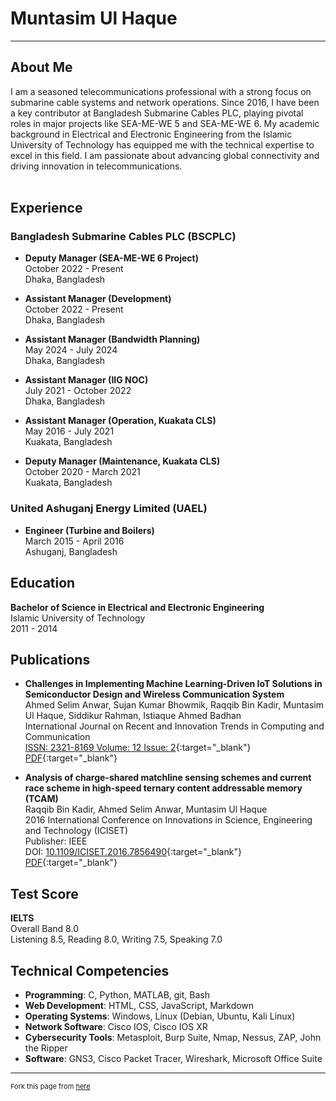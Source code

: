 # Muntasim Ul Haque

---

## About Me
<div class="about-me">
I am a seasoned telecommunications professional with a strong focus on submarine cable systems and network operations. Since 2016, I have been a key contributor at Bangladesh Submarine Cables PLC, playing pivotal roles in major projects like SEA-ME-WE 5 and SEA-ME-WE 6. My academic background in Electrical and Electronic Engineering from the Islamic University of Technology has equipped me with the technical expertise to excel in this field. I am passionate about advancing global connectivity and driving innovation in telecommunications.
</div><br>
  
## Experience

### Bangladesh Submarine Cables PLC (BSCPLC)
- **Deputy Manager (SEA-ME-WE 6 Project)**  
	October 2022 - Present  
	Dhaka, Bangladesh  

- **Assistant Manager (Development)**  
	October 2022 - Present  
	Dhaka, Bangladesh  
	
- **Assistant Manager (Bandwidth Planning)**  
	May 2024 - July 2024  
	Dhaka, Bangladesh  
	
- **Assistant Manager (IIG NOC)**  
    July 2021 - October 2022  
	Dhaka, Bangladesh  

- **Assistant Manager (Operation, Kuakata CLS)**  
	May 2016 - July 2021  
	Kuakata, Bangladesh  

- **Deputy Manager (Maintenance, Kuakata CLS)**  
	October 2020 - March 2021  
	Kuakata, Bangladesh  

### United Ashuganj Energy Limited (UAEL)
- **Engineer (Turbine and Boilers)**  
	March 2015 - April 2016  
	Ashuganj, Bangladesh  

## Education

**Bachelor of Science in Electrical and Electronic Engineering**  
Islamic University of Technology  
2011 - 2014

## Publications

- **Challenges in Implementing Machine Learning-Driven IoT Solutions in Semiconductor Design and Wireless Communication System**  
Ahmed Selim Anwar, Sujan Kumar Bhowmik, Raqqib Bin Kadir, Muntasim Ul Haque, Siddikur Rahman, Istiaque Ahmed Badhan  
International Journal on Recent and Innovation Trends in Computing and Communication  
[ISSN: 2321-8169 Volume: 12 Issue: 2](https://ijritcc.org/index.php/ijritcc/article/view/11127){:target="_blank"}  
[PDF](https://ijritcc.org/index.php/ijritcc/article/view/11127/8561){:target="_blank"}

- **Analysis of charge-shared matchline sensing schemes and current race scheme in high-speed ternary content addressable memory (TCAM)**  
Raqqib Bin Kadir, Ahmed Selim Anwar, Muntasim Ul Haque  
2016 International Conference on Innovations in Science, Engineering and Technology (ICISET)  
Publisher: IEEE  
DOI: [10.1109/ICISET.2016.7856490](https://ieeexplore.ieee.org/document/7856490#:~:text=DOI%3A%2010.1109/ICISET.2016.7856490){:target="_blank"}  
[PDF](http://103.82.172.44:8080/xmlui/handle/123456789/1058){:target="_blank"} 

## Test Score

**IELTS**  
Overall Band 8.0  
Listening 8.5, Reading 8.0, Writing 7.5, Speaking 7.0 

## Technical Competencies

- **Programming**: C, Python, MATLAB, git, Bash  
- **Web Development**: HTML, CSS, JavaScript, Markdown  
- **Operating Systems**: Windows, Linux (Debian, Ubuntu, Kali Linux)  
- **Network Software**: Cisco IOS, Cisco IOS XR  
- **Cybersecurity Tools**: Metasploit, Burp Suite, Nmap, Nessus, ZAP, John the Ripper  
- **Software**: GNS3, Cisco Packet Tracer, Wireshark, Microsoft Office Suite  

---

<p style="font-size:11px">Fork this page from <a href="https://github.com/muntasimulhaque/muntasimulhaque.github.io" target="_blank">here</a></p>

